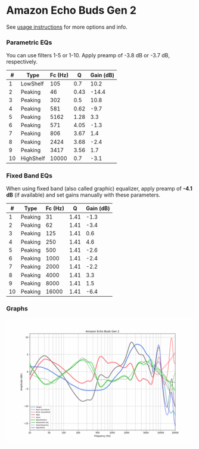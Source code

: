 # Amazon Echo Buds Gen 2
See [usage instructions](https://github.com/jaakkopasanen/AutoEq#usage) for more options and info.

### Parametric EQs
You can use filters 1-5 or 1-10. Apply preamp of -3.8 dB or -3.7 dB, respectively.

|   # | Type      |   Fc (Hz) |    Q |   Gain (dB) |
|-----|-----------|-----------|------|-------------|
|   1 | LowShelf  |       105 | 0.7  |        10.2 |
|   2 | Peaking   |        46 | 0.43 |       -14.4 |
|   3 | Peaking   |       302 | 0.5  |        10.8 |
|   4 | Peaking   |       581 | 0.62 |        -9.7 |
|   5 | Peaking   |      5162 | 1.28 |         3.3 |
|   6 | Peaking   |       571 | 4.05 |        -1.3 |
|   7 | Peaking   |       806 | 3.67 |         1.4 |
|   8 | Peaking   |      2424 | 3.68 |        -2.4 |
|   9 | Peaking   |      3417 | 3.56 |         1.7 |
|  10 | HighShelf |     10000 | 0.7  |        -3.1 |

### Fixed Band EQs
When using fixed band (also called graphic) equalizer, apply preamp of **-4.1 dB** (if available) and set gains manually with these parameters.

|   # | Type    |   Fc (Hz) |    Q |   Gain (dB) |
|-----|---------|-----------|------|-------------|
|   1 | Peaking |        31 | 1.41 |        -1.3 |
|   2 | Peaking |        62 | 1.41 |        -3.4 |
|   3 | Peaking |       125 | 1.41 |         0.6 |
|   4 | Peaking |       250 | 1.41 |         4.6 |
|   5 | Peaking |       500 | 1.41 |        -2.6 |
|   6 | Peaking |      1000 | 1.41 |        -2.4 |
|   7 | Peaking |      2000 | 1.41 |        -2.2 |
|   8 | Peaking |      4000 | 1.41 |         3.3 |
|   9 | Peaking |      8000 | 1.41 |         1.5 |
|  10 | Peaking |     16000 | 1.41 |        -6.4 |

### Graphs
![](./Amazon%20Echo%20Buds%20Gen%202.png)
